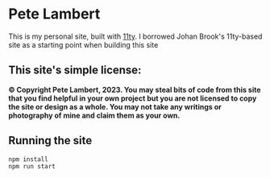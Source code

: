 # Pete Lambert

This is my personal site, built with [11ty](https://11ty.dev).
I borrowed Johan Brook's 11ty-based site as a starting point when building this site

## This site's simple license:

__© Copyright Pete Lambert, 2023. You may steal bits of code from this site that you find helpful in your own project but you are not licensed to copy the site or design as a whole. You may not take any writings or photography of mine and claim them as your own.__

## Running the site
```
npm install
npm run start
```
